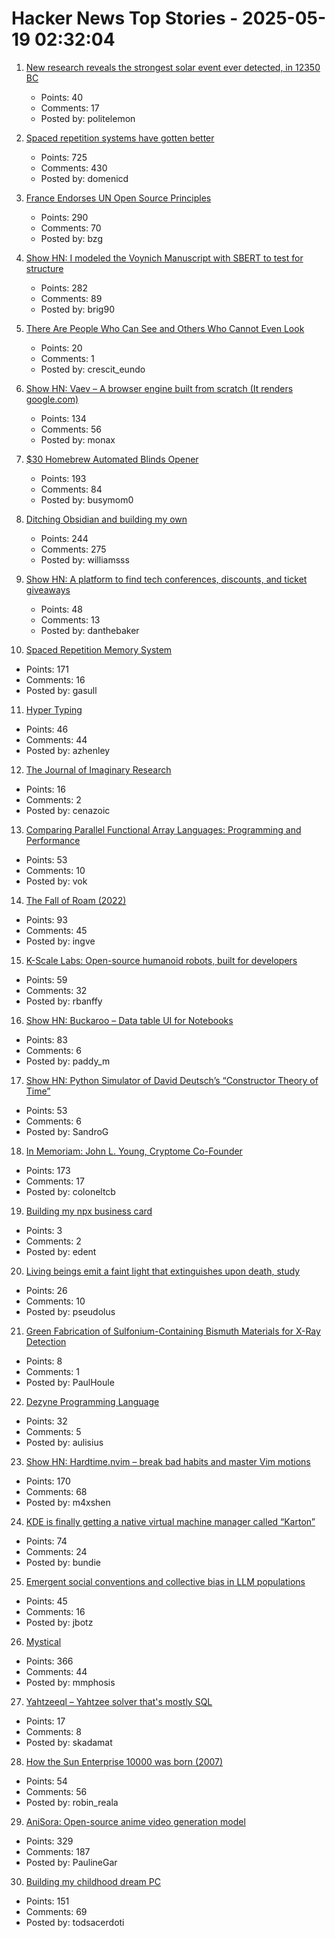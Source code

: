 # Hacker News Top Stories - 2025-05-19 02:32:04

1. [New research reveals the strongest solar event ever detected, in 12350 BC](https://phys.org/news/2025-05-reveals-strongest-solar-event-bc.html)
   - Points: 40
   - Comments: 17
   - Posted by: politelemon

2. [Spaced repetition systems have gotten better](https://domenic.me/fsrs/)
   - Points: 725
   - Comments: 430
   - Posted by: domenicd

3. [France Endorses UN Open Source Principles](https://social.numerique.gouv.fr/@codegouvfr/114529954373492878)
   - Points: 290
   - Comments: 70
   - Posted by: bzg

4. [Show HN: I modeled the Voynich Manuscript with SBERT to test for structure](https://github.com/brianmg/voynich-nlp-analysis)
   - Points: 282
   - Comments: 89
   - Posted by: brig90

5. [There Are People Who Can See and Others Who Cannot Even Look](https://worldhistory.substack.com/p/there-are-people-who-can-see-and)
   - Points: 20
   - Comments: 1
   - Posted by: crescit_eundo

6. [Show HN: Vaev – A browser engine built from scratch (It renders google.com)](https://github.com/skift-org/vaev)
   - Points: 134
   - Comments: 56
   - Posted by: monax

7. [$30 Homebrew Automated Blinds Opener](https://sifter.org/~simon/journal/20240718.html)
   - Points: 193
   - Comments: 84
   - Posted by: busymom0

8. [Ditching Obsidian and building my own](https://amberwilliams.io/blogs/building-my-own-pkms)
   - Points: 244
   - Comments: 275
   - Posted by: williamsss

9. [Show HN: A platform to find tech conferences, discounts, and ticket giveaways](https://www.tech.tickets/)
   - Points: 48
   - Comments: 13
   - Posted by: danthebaker

10. [Spaced Repetition Memory System](https://notes.andymatuschak.org/Spaced_repetition_memory_system)
   - Points: 171
   - Comments: 16
   - Posted by: gasull

11. [Hyper Typing](https://pscanf.com/s/341/)
   - Points: 46
   - Comments: 44
   - Posted by: azhenley

12. [The Journal of Imaginary Research](https://journalofimaginaryresearch.home.blog/)
   - Points: 16
   - Comments: 2
   - Posted by: cenazoic

13. [Comparing Parallel Functional Array Languages: Programming and Performance](https://arxiv.org/abs/2505.08906)
   - Points: 53
   - Comments: 10
   - Posted by: vok

14. [The Fall of Roam (2022)](https://every.to/superorganizers/the-fall-of-roam)
   - Points: 93
   - Comments: 45
   - Posted by: ingve

15. [K-Scale Labs: Open-source humanoid robots, built for developers](https://www.kscale.dev/)
   - Points: 59
   - Comments: 32
   - Posted by: rbanffy

16. [Show HN: Buckaroo – Data table UI for Notebooks](https://github.com/paddymul/buckaroo)
   - Points: 83
   - Comments: 6
   - Posted by: paddy_m

17. [Show HN: Python Simulator of David Deutsch’s “Constructor Theory of Time”](https://github.com/gvelesandro/constructor-theory-simulator)
   - Points: 53
   - Comments: 6
   - Posted by: SandroG

18. [In Memoriam: John L. Young, Cryptome Co-Founder](https://www.eff.org/deeplinks/2025/05/memoriam-john-l-young-cryptome-co-founder)
   - Points: 173
   - Comments: 17
   - Posted by: coloneltcb

19. [Building my npx business card](https://ashley.dev/posts/turning-feedback-into-features/)
   - Points: 3
   - Comments: 2
   - Posted by: edent

20. [Living beings emit a faint light that extinguishes upon death, study](https://phys.org/news/2025-05-emit-faint-extinguishes-death.html)
   - Points: 26
   - Comments: 10
   - Posted by: pseudolus

21. [Green Fabrication of Sulfonium-Containing Bismuth Materials for X-Ray Detection](https://advanced.onlinelibrary.wiley.com/doi/10.1002/adma.202418626)
   - Points: 8
   - Comments: 1
   - Posted by: PaulHoule

22. [Dezyne Programming Language](https://dezyne.org/dezyne/manual/dezyne/dezyne.html)
   - Points: 32
   - Comments: 5
   - Posted by: aulisius

23. [Show HN: Hardtime.nvim – break bad habits and master Vim motions](https://github.com/m4xshen/hardtime.nvim)
   - Points: 170
   - Comments: 68
   - Posted by: m4xshen

24. [KDE is finally getting a native virtual machine manager called “Karton”](https://www.neowin.net/news/kde-is-finally-getting-a-native-virtual-machine-manager-called-karton/)
   - Points: 74
   - Comments: 24
   - Posted by: bundie

25. [Emergent social conventions and collective bias in LLM populations](https://www.science.org/doi/10.1126/sciadv.adu9368)
   - Points: 45
   - Comments: 16
   - Posted by: jbotz

26. [Mystical](https://suberic.net/~dmm/projects/mystical/README.html)
   - Points: 366
   - Comments: 44
   - Posted by: mmphosis

27. [Yahtzeeql – Yahtzee solver that's mostly SQL](https://github.com/charliemeyer/yahtzeeql)
   - Points: 17
   - Comments: 8
   - Posted by: skadamat

28. [How the Sun Enterprise 10000 was born (2007)](https://www.filibeto.org/aduritz/truetrue/e10000/how-e10k-wasborn.html)
   - Points: 54
   - Comments: 56
   - Posted by: robin_reala

29. [AniSora: Open-source anime video generation model](https://komiko.app/video/AniSora)
   - Points: 329
   - Comments: 187
   - Posted by: PaulineGar

30. [Building my childhood dream PC](https://fabiensanglard.net/2168/index.html)
   - Points: 151
   - Comments: 69
   - Posted by: todsacerdoti

